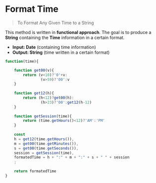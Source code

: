 # Format Time
> To Format Any Given Time to a String

This method is written in **functional approach**.
The goal is to produce a **String** containing the **Time** information in a certain format.

- **Input: Date** (containing time information)
- **Output: String** (time written in a certain format)

```js
function(time){

	function get00(v){
		return (v<10)?'0'+v:
				(v>59)?'00':v
	}
	
	function get12(h){
		return (h<12)?get00(h):
				(h>23)?'00':get12(h-12)
	}
	
	function getSession(time){
		return (time.getHours()<12)?'AM':'PM'
	}
	
	const
	h = get12(time.getHours()),
	m = get00(time.getMinutes()),
	s = get00(time.getSeconds()),
	session = getSession(time),
	formatedTime = h + ":" + m + ":" + s + " " + session
	;
	
	return formatedTime
}
```
